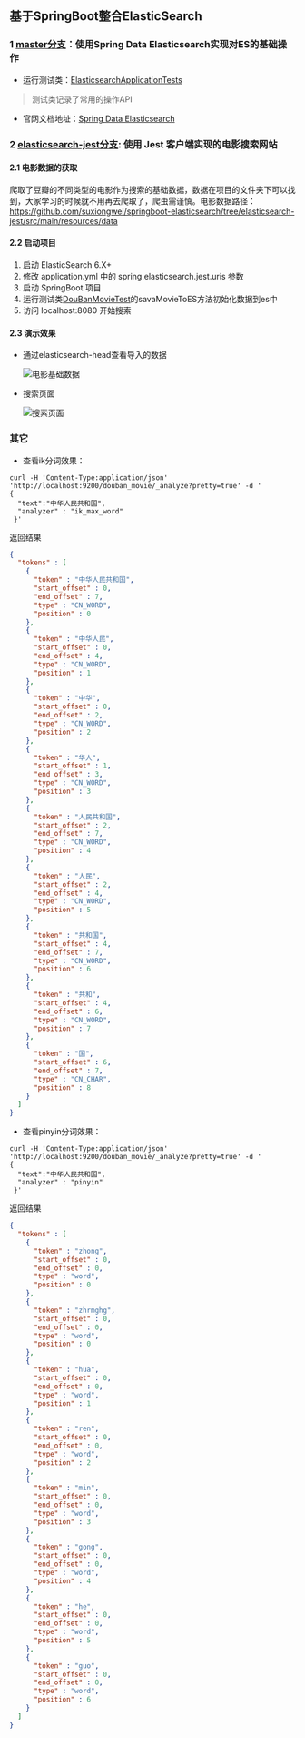 ## 基于SpringBoot整合ElasticSearch

### 1 [master分支](https://github.com/suxiongwei/springboot-elasticsearch)：使用Spring Data Elasticsearch实现对ES的基础操作

- 运行测试类：[ElasticsearchApplicationTests](https://github.com/suxiongwei/springboot-elasticsearch/blob/master/src/test/java/com/sxw/elasticsearch/ElasticsearchApplicationTests.java)

> 测试类记录了常用的操作API

- 官网文档地址：[Spring Data Elasticsearch](https://docs.spring.io/spring-data/elasticsearch/docs/current/reference/html/)

### 2 [elasticsearch-jest分支](https://github.com/suxiongwei/springboot-elasticsearch/tree/elasticsearch-jest): 使用 Jest 客户端实现的电影搜索网站

#### 2.1 电影数据的获取

爬取了豆瓣的不同类型的电影作为搜索的基础数据，数据在项目的文件夹下可以找到，大家学习的时候就不用再去爬取了，爬虫需谨慎。电影数据路径：https://github.com/suxiongwei/springboot-elasticsearch/tree/elasticsearch-jest/src/main/resources/data

#### 2.2 启动项目

1. 启动 ElasticSearch 6.X+
2. 修改 application.yml 中的 spring.elasticsearch.jest.uris 参数
3. 启动 SpringBoot 项目
4. 运行测试类[DouBanMovieTest](https://github.com/suxiongwei/springboot-elasticsearch/blob/elasticsearch-jest/src/test/java/com/sxw/elasticsearch/crawler/DouBanMovieTest.java)的savaMovieToES方法初始化数据到es中
5. 访问 localhost:8080 开始搜索

#### 2.3 演示效果

- 通过elasticsearch-head查看导入的数据

  ![电影基础数据](https://github.com/suxiongwei/springboot-elasticsearch/blob/elasticsearch-jest/src/main/resources/static/img/es_data.jpg)

- 搜索页面

  ![搜索页面](https://github.com/suxiongwei/springboot-elasticsearch/blob/elasticsearch-jest/src/main/resources/static/img/search.jpg)


### 其它
- 查看ik分词效果：
```
curl -H 'Content-Type:application/json' 'http://localhost:9200/douban_movie/_analyze?pretty=true' -d '
{
  "text":"中华人民共和国",
  "analyzer" : "ik_max_word"
 }'
```
返回结果
```json
{
  "tokens" : [
    {
      "token" : "中华人民共和国",
      "start_offset" : 0,
      "end_offset" : 7,
      "type" : "CN_WORD",
      "position" : 0
    },
    {
      "token" : "中华人民",
      "start_offset" : 0,
      "end_offset" : 4,
      "type" : "CN_WORD",
      "position" : 1
    },
    {
      "token" : "中华",
      "start_offset" : 0,
      "end_offset" : 2,
      "type" : "CN_WORD",
      "position" : 2
    },
    {
      "token" : "华人",
      "start_offset" : 1,
      "end_offset" : 3,
      "type" : "CN_WORD",
      "position" : 3
    },
    {
      "token" : "人民共和国",
      "start_offset" : 2,
      "end_offset" : 7,
      "type" : "CN_WORD",
      "position" : 4
    },
    {
      "token" : "人民",
      "start_offset" : 2,
      "end_offset" : 4,
      "type" : "CN_WORD",
      "position" : 5
    },
    {
      "token" : "共和国",
      "start_offset" : 4,
      "end_offset" : 7,
      "type" : "CN_WORD",
      "position" : 6
    },
    {
      "token" : "共和",
      "start_offset" : 4,
      "end_offset" : 6,
      "type" : "CN_WORD",
      "position" : 7
    },
    {
      "token" : "国",
      "start_offset" : 6,
      "end_offset" : 7,
      "type" : "CN_CHAR",
      "position" : 8
    }
  ]
}
```

- 查看pinyin分词效果：
```
curl -H 'Content-Type:application/json' 'http://localhost:9200/douban_movie/_analyze?pretty=true' -d '
{
  "text":"中华人民共和国",
  "analyzer" : "pinyin"
 }'
```
返回结果
```json
{
  "tokens" : [
    {
      "token" : "zhong",
      "start_offset" : 0,
      "end_offset" : 0,
      "type" : "word",
      "position" : 0
    },
    {
      "token" : "zhrmghg",
      "start_offset" : 0,
      "end_offset" : 0,
      "type" : "word",
      "position" : 0
    },
    {
      "token" : "hua",
      "start_offset" : 0,
      "end_offset" : 0,
      "type" : "word",
      "position" : 1
    },
    {
      "token" : "ren",
      "start_offset" : 0,
      "end_offset" : 0,
      "type" : "word",
      "position" : 2
    },
    {
      "token" : "min",
      "start_offset" : 0,
      "end_offset" : 0,
      "type" : "word",
      "position" : 3
    },
    {
      "token" : "gong",
      "start_offset" : 0,
      "end_offset" : 0,
      "type" : "word",
      "position" : 4
    },
    {
      "token" : "he",
      "start_offset" : 0,
      "end_offset" : 0,
      "type" : "word",
      "position" : 5
    },
    {
      "token" : "guo",
      "start_offset" : 0,
      "end_offset" : 0,
      "type" : "word",
      "position" : 6
    }
  ]
}
```